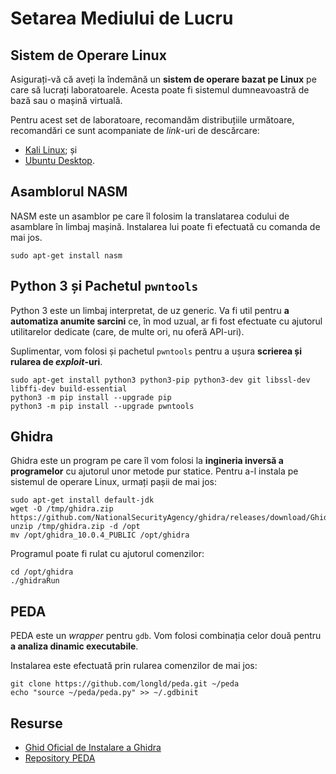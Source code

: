 # Setarea Mediului de Lucru

## Sistem de Operare Linux

Asigurați-vă că aveți la îndemână un **sistem de operare bazat pe Linux** pe care să lucrați laboratoarele. Acesta poate fi sistemul dumneavoastră de bază sau o mașină virtuală.

Pentru acest set de laboratoare, recomandăm distribuțiile următoare, recomandări ce sunt acompaniate de *link*-uri de descărcare:
- [Kali Linux](https://www.kali.org/get-kali); și
- [Ubuntu Desktop](https://ubuntu.com/download/desktop).

## Asamblorul NASM

NASM este un asamblor pe care îl folosim la translatarea codului de asamblare în limbaj mașină. Instalarea lui poate fi efectuată cu comanda de mai jos.

```
sudo apt-get install nasm
```

## Python 3 și Pachetul `pwntools`

Python 3 este un limbaj interpretat, de uz generic. Va fi util pentru **a automatiza anumite sarcini** ce, în mod uzual, ar fi fost efectuate cu ajutorul utilitarelor dedicate (care, de multe ori, nu oferă API-uri).

Suplimentar, vom folosi și pachetul `pwntools` pentru a ușura **scrierea și rularea de *exploit*-uri**.

```
sudo apt-get install python3 python3-pip python3-dev git libssl-dev libffi-dev build-essential
python3 -m pip install --upgrade pip
python3 -m pip install --upgrade pwntools
```

## Ghidra

Ghidra este un program pe care îl vom folosi la **ingineria inversă a programelor** cu ajutorul unor metode pur statice. Pentru a-l instala pe sistemul de operare Linux, urmați pașii de mai jos:

```
sudo apt-get install default-jdk
wget -O /tmp/ghidra.zip https://github.com/NationalSecurityAgency/ghidra/releases/download/Ghidra_10.0.4_build/ghidra_10.0.4_PUBLIC_20210928.zip
unzip /tmp/ghidra.zip -d /opt
mv /opt/ghidra_10.0.4_PUBLIC /opt/ghidra
```

Programul poate fi rulat cu ajutorul comenzilor:

```
cd /opt/ghidra
./ghidraRun
```

## PEDA

PEDA este un *wrapper* pentru `gdb`. Vom folosi combinația celor două pentru **a analiza dinamic executabile**.

Instalarea este efectuată prin rularea comenzilor de mai jos:

```
git clone https://github.com/longld/peda.git ~/peda
echo "source ~/peda/peda.py" >> ~/.gdbinit
```

## Resurse

- [Ghid Oficial de Instalare a Ghidra](https://ghidra-sre.org/InstallationGuide.html)
- [Repository PEDA](https://github.com/longld/peda)